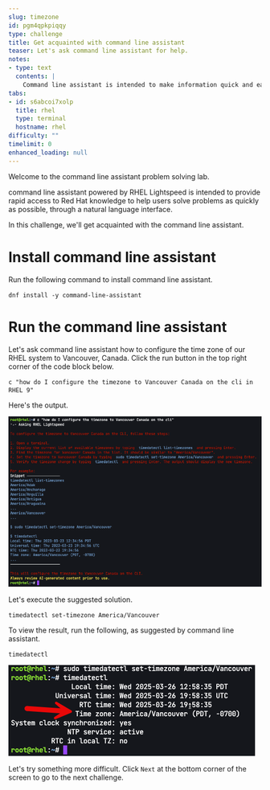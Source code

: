 ```yaml
---
slug: timezone
id: pgm4qpkpiqqy
type: challenge
title: Get acquainted with command line assistant
teaser: Let's ask command line assistant for help.
notes:
- type: text
  contents: |
    Command line assistant is intended to make information quick and easy to access. It incorporates knowledge from resources such as the Red Hat Enterprise Linux documentation and makes it easier to find through natural language queries in the command line.
tabs:
- id: s6abcoi7xolp
  title: rhel
  type: terminal
  hostname: rhel
difficulty: ""
timelimit: 0
enhanced_loading: null
---
```


Welcome to the command line assistant problem solving lab.

command line assistant powered by RHEL Lightspeed is intended to provide rapid access to Red Hat knowledge to help users solve problems as quickly as possible, through a natural language interface.

In this challenge, we'll get acquainted with the command line assistant.

Install command line assistant
===

Run the following command to install command line assistant.

```bash,run
dnf install -y command-line-assistant
```

Run the command line assistant
===

Let's ask command line assistant how to configure the time zone of our RHEL system to Vancouver, Canada. Click the run button in the top right corner of the code block below.

```bash,run
c "how do I configure the timezone to Vancouver Canada on the cli in RHEL 9"
```

Here's the output.

![](../assets/timezoneoutput.png)

Let's execute the suggested solution.

```bash,run
timedatectl set-timezone America/Vancouver
```

To view the result, run the following, as suggested by command line assistant.

```bash,run
timedatectl
```

![](../assets/timedatectl.png)

Let's try something more difficult. Click `Next` at the bottom corner of the screen to go to the next challenge.
